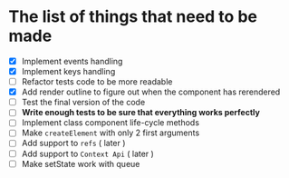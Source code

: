 # The list of things that need to be made

- [X] Implement events handling
- [X] Implement keys handling
- [ ] Refactor tests code to be more readable
- [X] Add render outline to figure out when the component has rerendered
- [ ] Test the final version of the code
- [ ] **Write enough tests to be sure that everything works perfectly**
- [ ] Implement class component life-cycle methods
- [ ] Make `createElement` with only 2 first arguments 
- [ ] Add support to `refs` ( later )
- [ ] Add support to `Context Api` ( later )
- [ ] Make setState work with queue